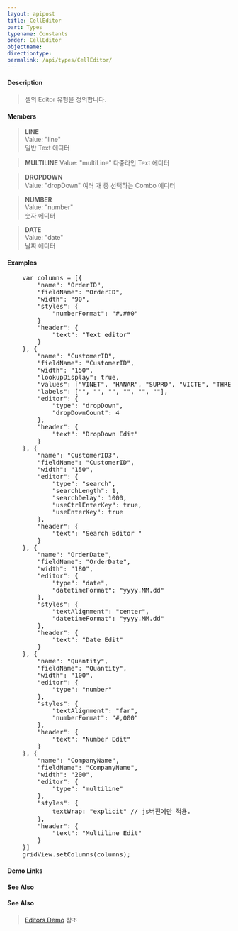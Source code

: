 ```yaml
---
layout: apipost
title: CellEditor
part: Types
typename: Constants
order: CellEditor
objectname: 
directiontype: 
permalink: /api/types/CellEditor/
---
```


#### Description

> 셀의 Editor 유형을 정의합니다.

#### Members

> **LINE**      
> Value: "line"     
> 일반 Text 에디터                 

> **MULTILINE** 
> Value: "multiLine" 
> 다중라인 Text 에디터             

> **DROPDOWN**  
> Value: "dropDown" 
> 여러 개 중 선택하는 Combo 에디터 

> **NUMBER**    
> Value: "number"   
> 숫자 에디터                      

> **DATE**      
> Value: "date"      
> 날짜 에디터    

#### Examples   

<pre class="prettyprint">
	var columns = [{
        "name": "OrderID",
        "fieldName": "OrderID",
        "width": "90",
        "styles": {
            "numberFormat": "#,##0"
        }
        "header": {
            "text": "Text editor"
        }
    }, {
        "name": "CustomerID",
        "fieldName": "CustomerID",
        "width": "150",
        "lookupDisplay": true,
        "values": ["VINET", "HANAR", "SUPRD", "VICTE", "THREE", "SEVEN"],
        "labels": ["<VINET>", "<HANAR>", "<SUPRD>", "<VICTE>", "<THREE>", "<SEVEN>"],
        "editor": {
            "type": "dropDown",
            "dropDownCount": 4
        },
        "header": {
            "text": "DropDown Edit"
        }
    }, {
        "name": "CustomerID3",
        "fieldName": "CustomerID",
        "width": "150",
        "editor": {
            "type": "search",
            "searchLength": 1,  
            "searchDelay": 1000,
            "useCtrlEnterKey": true,
            "useEnterKey": true
        },
        "header": {
            "text": "Search Editor "
        }
    }, {
        "name": "OrderDate",
        "fieldName": "OrderDate",
        "width": "180",
        "editor": {
            "type": "date",
            "datetimeFormat": "yyyy.MM.dd"
        },
        "styles": {
            "textAlignment": "center",
            "datetimeFormat": "yyyy.MM.dd"
        },
        "header": {
            "text": "Date Edit"
        }
    }, {
        "name": "Quantity",
        "fieldName": "Quantity",
        "width": "100",
        "editor": {
            "type": "number"
        },
        "styles": {
            "textAlignment": "far",
            "numberFormat": "#,000"
        },
        "header": {
            "text": "Number Edit"
        }
    }, {
        "name": "CompanyName",
        "fieldName": "CompanyName",
        "width": "200",
        "editor": {
            "type": "multiline"
        },
        "styles": {
            textWrap: "explicit" // js버전에만 적용.
        },
        "header": {
            "text": "Multiline Edit"
        }
	}]
	gridView.setColumns(columns);
</pre>                  

#### Demo Links
#### See Also

#### See Also

> [Editors Demo](http://demo.realgrid.net/Demo/Editors) 참조
